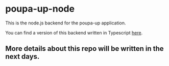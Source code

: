 # poupa-up-node

This is the node.js backend for the poupa-up application.

You can find a version of this backend written in Typescript [here](https://github.com/AlexandreResende/poupa-up).

## More details about this repo will be written in the next days.